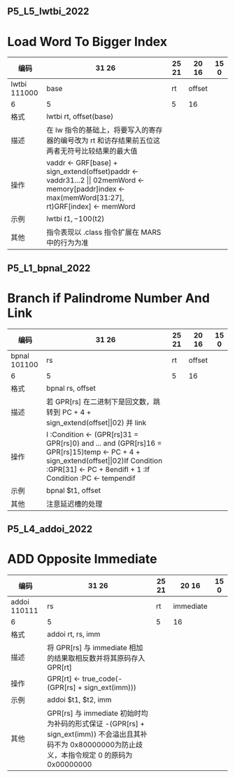 ## P5_L5_lwtbi_2022

# Load Word To Bigger Index

| 编码         | 31 26                                                        | 25 21 | 20 16  | 15 0 |
| ------------ | ------------------------------------------------------------ | ----- | ------ | ---- |
| lwtbi 111000 | base                                                         | rt    | offset |      |
| 6            | 5                                                            | 5     | 16     |      |
| 格式         | lwtbi rt, offset(base)                                       |       |        |      |
| 描述         | 在 lw 指令的基础上，将要写入的寄存器的编号改为 rt 和访存结果前五位这两者无符号比较结果的最大值 |       |        |      |
| 操作         | vaddr ← GRF[base] + sign_extend(offset)paddr ← vaddr31...2 \|\| 02memWord ← memory[paddr]index ← max(memWord[31:27], rt)GRF[index] ← memWord |       |        |      |
| 示例         | lwtbi $t1, -100($t2)                                         |       |        |      |
| 其他         | 指令表现以 .class 指令扩展在 MARS 中的行为为准               |       |        |      |



## P5_L1_bpnal_2022

# Branch if Palindrome Number And Link

| 编码         | 31 26                                                        | 25 21 | 20 16  | 15 0 |
| ------------ | ------------------------------------------------------------ | ----- | ------ | ---- |
| bpnal 101100 | rs                                                           | rt    | offset |      |
| 6            | 5                                                            | 5     | 16     |      |
| 格式         | bpnal rs, offset                                             |       |        |      |
| 描述         | 若 GPR[rs] 在二进制下是回文数，跳转到 PC + 4 + sign_extend(offset\|\|02) 并 link |       |        |      |
| 操作         | I :Condition ← (GPR[rs]31 = GPR[rs]0) and ... and (GPR[rs]16 = GPR[rs]15)temp ← PC + 4 + sign_extend(offset\|\|02)If Condition :GPR[31] ← PC + 8endifI + 1 :If Condition :PC ← tempendif |       |        |      |
| 示例         | bpnal $t1, offset                                            |       |        |      |
| 其他         | 注意延迟槽的处理                                             |       |        |      |



## P5_L4_addoi_2022

# ADD Opposite Immediate

| 编码         | 31 26                                                        | 25 21 | 20 16     | 15 0 |
| ------------ | ------------------------------------------------------------ | ----- | --------- | ---- |
| addoi 110111 | rs                                                           | rt    | immediate |      |
| 6            | 5                                                            | 5     | 16        |      |
| 格式         | addoi rt, rs, imm                                            |       |           |      |
| 描述         | 将 GPR[rs] 与 immediate 相加的结果取相反数并将其原码存入 GPR[rt] |       |           |      |
| 操作         | GPR[rt] ← true_code(-(GPR[rs] + sign_ext(imm)))              |       |           |      |
| 示例         | addoi $t1, $t2, imm                                          |       |           |      |
| 其他         | GPR[rs] 与 immediate 初始时均为补码的形式保证 -(GPR[rs] + sign_ext(imm)) 不会溢出且其补码不为 0x80000000为防止歧义，本指令规定 0 的原码为 0x00000000 |       |           |      |